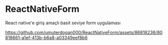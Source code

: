 # ReactNativeForm
React native'e giriş amaçlı basit seviye form uygulaması




https://github.com/umuterdogan000/ReactNativeForm/assets/86818236/80818661-a1ef-413b-b6a8-a03349eef8b6

